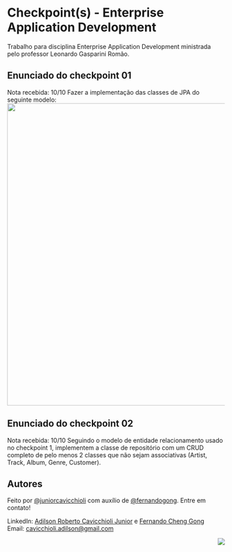 # Checkpoint(s) - Enterprise Application Development
Trabalho para disciplina Enterprise Application Development ministrada pelo professor Leonardo Gasparini Romão.

## Enunciado do checkpoint 01
Nota recebida: 10/10
Fazer a implementação das classes de JPA do seguinte modelo:
<img src="https://user-images.githubusercontent.com/101985616/228822876-f6f93a11-0285-4f90-9fe2-5c993cd02f3a.png"
     width="700em"/>

## Enunciado do checkpoint 02
Nota recebida: 10/10
Seguindo o modelo de entidade relacionamento usado no checkpoint 1, implementem a classe de repositório com um CRUD completo de pelo menos 2 classes que não sejam associativas (Artist, Track, Album, Genre, Customer).

## Autores

Feito por [@juniorcavicchioli](https://github.com/juniorcavicchioli?tab=repositories) com auxílio de [@fernandogong](https://github.com/fernandogong). Entre em contato!

LinkedIn: [Adilson Roberto Cavicchioli Junior](https://www.linkedin.com/in/adilson-roberto-cavicchioli-junior-6816b7192?lipi=urn%3Ali%3Apage%3Ad_flagship3_profile_view_base_contact_details%3BIpMh5bVEQOi82%2FRHJ6oxkg%3D%3D) e [Fernando Cheng Gong](https://www.linkedin.com/in/fernando-cheng-gong/) <br>
Email: [cavicchioli.adilson@gmail.com](mailto:cavicchioli.adilson@gmail.com)

<p align="right">
<img src="https://shields-io-visitor-counter.herokuapp.com/badge?page=juniorcavicchioli.DesafioTarget&color=1D70B8&logo=GitHub&logoColor=FFFFFF&style=flat-square"/>
</p>

